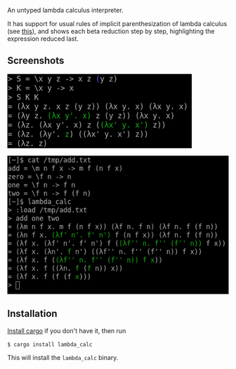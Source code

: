 An untyped lambda calculus interpreter.

It has support for usual rules of implicit parenthesization of lambda calculus
(see [this](https://docs.rs/lambda_calc)), and shows each beta reduction
step by step, highlighting the expression reduced last.

## Screenshots

![Screenshot 1](screenshots/combinators.png)

![Screenshot 2](screenshots/load_add.png)

## Installation

[Install cargo](https://doc.rust-lang.org/cargo/getting-started/installation.html)
if you don't have it, then run

```
$ cargo install lambda_calc
```

This will install the `lambda_calc` binary.
